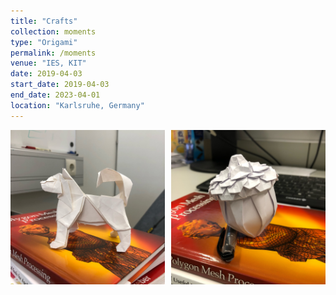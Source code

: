 ```yaml
---
title: "Crafts"
collection: moments
type: "Origami"
permalink: /moments
venue: "IES, KIT"
date: 2019-04-03
start_date: 2019-04-03
end_date: 2023-04-01
location: "Karlsruhe, Germany"
---
```


<div style="display: flex; gap: 10px; margin-bottom: 15pt;">
  <img src="../images/moments/IMG_0745.jpg" alt="crafts" style="width: calc(50% - 5px);">
  <img src="../images/moments/IMG_0763.jpg" alt="crafts" style="width: calc(50% - 5px);">
</div>